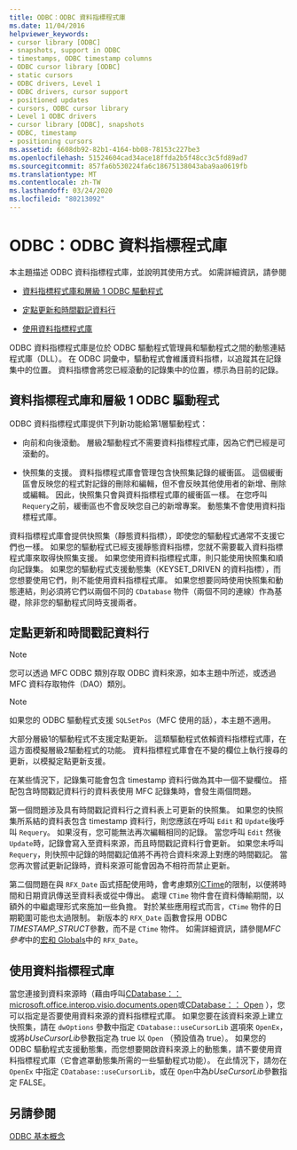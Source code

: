 ```yaml
---
title: ODBC：ODBC 資料指標程式庫
ms.date: 11/04/2016
helpviewer_keywords:
- cursor library [ODBC]
- snapshots, support in ODBC
- timestamps, ODBC timestamp columns
- ODBC cursor library [ODBC]
- static cursors
- ODBC drivers, Level 1
- ODBC drivers, cursor support
- positioned updates
- cursors, ODBC cursor library
- Level 1 ODBC drivers
- cursor library [ODBC], snapshots
- ODBC, timestamp
- positioning cursors
ms.assetid: 6608db92-82b1-4164-bb08-78153c227be3
ms.openlocfilehash: 51524604cad34ace18ffda2b5f48cc3c5fd89ad7
ms.sourcegitcommit: 857fa6b530224fa6c18675138043aba9aa0619fb
ms.translationtype: MT
ms.contentlocale: zh-TW
ms.lasthandoff: 03/24/2020
ms.locfileid: "80213092"
---
```

# <a name="odbc-the-odbc-cursor-library"></a>ODBC：ODBC 資料指標程式庫

本主題描述 ODBC 資料指標程式庫，並說明其使用方式。 如需詳細資訊，請參閱

- [資料指標程式庫和層級 1 ODBC 驅動程式](#_core_the_cursor_library_and_level_1_odbc_drivers)

- [定點更新和時間戳記資料行](#_core_positioned_updates_and_timestamp_columns)

- [使用資料指標程式庫](#_core_using_the_cursor_library)

ODBC 資料指標程式庫是位於 ODBC 驅動程式管理員和驅動程式之間的動態連結程式庫（DLL）。 在 ODBC 詞彙中，驅動程式會維護資料指標，以追蹤其在記錄集中的位置。 資料指標會將您已經滾動的記錄集中的位置，標示為目前的記錄。

##  <a name="cursor-library-and-level-1-odbc-drivers"></a><a name="_core_the_cursor_library_and_level_1_odbc_drivers"></a>資料指標程式庫和層級 1 ODBC 驅動程式

ODBC 資料指標程式庫提供下列新功能給第1層驅動程式：

- 向前和向後滾動。 層級2驅動程式不需要資料指標程式庫，因為它們已經是可滾動的。

- 快照集的支援。 資料指標程式庫會管理包含快照集記錄的緩衝區。 這個緩衝區會反映您的程式對記錄的刪除和編輯，但不會反映其他使用者的新增、刪除或編輯。 因此，快照集只會與資料指標程式庫的緩衝區一樣。 在您呼叫 `Requery`之前，緩衝區也不會反映您自己的新增專案。 動態集不會使用資料指標程式庫。

資料指標程式庫會提供快照集（靜態資料指標），即使您的驅動程式通常不支援它們也一樣。 如果您的驅動程式已經支援靜態資料指標，您就不需要載入資料指標程式庫來取得快照集支援。 如果您使用資料指標程式庫，則只能使用快照集和順向記錄集。 如果您的驅動程式支援動態集（KEYSET_DRIVEN 的資料指標），而您想要使用它們，則不能使用資料指標程式庫。 如果您想要同時使用快照集和動態連結，則必須將它們以兩個不同的 `CDatabase` 物件（兩個不同的連線）作為基礎，除非您的驅動程式同時支援兩者。

##  <a name="positioned-updates-and-timestamp-columns"></a><a name="_core_positioned_updates_and_timestamp_columns"></a>定點更新和時間戳記資料行

> [!NOTE]
>  您可以透過 MFC ODBC 類別存取 ODBC 資料來源，如本主題中所述，或透過 MFC 資料存取物件（DAO）類別。

> [!NOTE]
>  如果您的 ODBC 驅動程式支援 `SQLSetPos`（MFC 使用的話），本主題不適用。

大部分層級1的驅動程式不支援定點更新。 這類驅動程式依賴資料指標程式庫，在這方面模擬層級2驅動程式的功能。 資料指標程式庫會在不變的欄位上執行搜尋的更新，以模擬定點更新支援。

在某些情況下，記錄集可能會包含 timestamp 資料行做為其中一個不變欄位。 搭配包含時間戳記資料行的資料表使用 MFC 記錄集時，會發生兩個問題。

第一個問題涉及具有時間戳記資料行之資料表上可更新的快照集。 如果您的快照集所系結的資料表包含 timestamp 資料行，則您應該在呼叫 `Edit` 和 `Update`後呼叫 `Requery`。 如果沒有，您可能無法再次編輯相同的記錄。 當您呼叫 `Edit` 然後 `Update`時，記錄會寫入至資料來源，而且時間戳記資料行會更新。 如果您未呼叫 `Requery`，則快照中記錄的時間戳記值將不再符合資料來源上對應的時間戳記。 當您再次嘗試更新記錄時，資料來源可能會因為不相符而禁止更新。

第二個問題在與 `RFX_Date` 函式搭配使用時，會考慮類別[CTime](../../atl-mfc-shared/reference/ctime-class.md)的限制，以便將時間和日期資訊傳送至資料表或從中傳出。 處理 `CTime` 物件會在資料傳輸期間，以額外的中繼處理形式來施加一些負擔。 對於某些應用程式而言，`CTime` 物件的日期範圍可能也太過限制。 新版本的 `RFX_Date` 函數會採用 ODBC *TIMESTAMP_STRUCT*參數，而不是 `CTime` 物件。 如需詳細資訊，請參閱*MFC 參考*中的[宏和 Globals](../../mfc/reference/mfc-macros-and-globals.md)中的 `RFX_Date`。

##  <a name="using-the-cursor-library"></a><a name="_core_using_the_cursor_library"></a>使用資料指標程式庫

當您連接到資料來源時（藉由呼叫[CDatabase：： microsoft.office.interop.visio.documents.open](../../mfc/reference/cdatabase-class.md#openex)或[CDatabase：： Open](../../mfc/reference/cdatabase-class.md#open) ），您可以指定是否要使用資料來源的資料指標程式庫。 如果您要在該資料來源上建立快照集，請在 `dwOptions` 參數中指定 `CDatabase::useCursorLib` 選項來 `OpenEx`，或將*bUseCursorLib*參數指定為 true 以 `Open` （預設值為 true）。 如果您的 ODBC 驅動程式支援動態集，而您想要開啟資料來源上的動態集，請不要使用資料指標程式庫（它會遮罩動態集所需的一些驅動程式功能）。 在此情況下，請勿在 `OpenEx` 中指定 `CDatabase::useCursorLib`，或在 `Open`中為*bUseCursorLib*參數指定 FALSE。

## <a name="see-also"></a>另請參閱

[ODBC 基本概念](../../data/odbc/odbc-basics.md)
